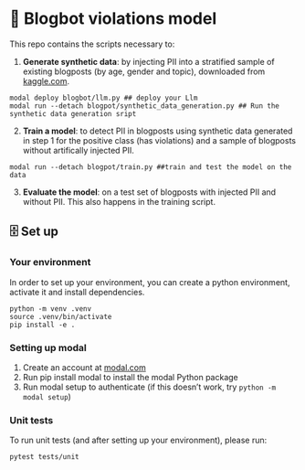 # 🤖 Blogbot violations model

This repo contains the scripts necessary to:

1. **Generate synthetic data**: by injecting PII into a stratified sample of existing blogposts (by age, gender and topic), downloaded from [kaggle.com](https://www.kaggle.com/datasets/rtatman/blog-authorship-corpus). 

```
modal deploy blogbot/llm.py ## deploy your Llm 
modal run --detach blogpot/synthetic_data_generation.py ## Run the synthetic data generation sript
```

2. **Train a model**: to detect PII in blogposts using synthetic data generated in step 1 for the positive class (has violations) and a sample of blogposts without artifically injected PII.

```
modal run --detach blogpot/train.py ##train and test the model on the data
```

3. **Evaluate the model**: on a test set of blogposts with injected PII and without PII. This also happens in the training script. 

## 🗄️ Set up

### Your environment

In order to set up your environment, you can create a python environment, activate it and install dependencies.

```
python -m venv .venv
source .venv/bin/activate 
pip install -e .
```

### Setting up modal

1. Create an account at [modal.com](https://modal.com/)
2. Run pip install modal to install the modal Python package
3. Run modal setup to authenticate (if this doesn’t work, try `python -m modal setup`)

### Unit tests 

To run unit tests (and after setting up your environment), please run:

```
pytest tests/unit
```
